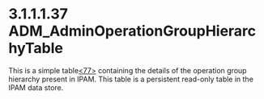 <html dir="LTR" xmlns:mshelp="http://msdn.microsoft.com/mshelp" xmlns:ddue="http://ddue.schemas.microsoft.com/authoring/2003/5" xmlns:xlink="http://www.w3.org/1999/xlink" xmlns:tool="http://www.microsoft.com/tooltip">
 <body>
 <div id="header">
 <h1 class="heading">3.1.1.1.37 ADM_AdminOperationGroupHierarchyTable</h1>
 </div>
 <div id="mainSection">
 <div id="mainBody">
 <div id="allHistory" class="saveHistory"></div>
 <div id="sectionSection0" class="section" name="collapseableSection">
 

<p>This is a simple table<a id="Appendix_A_Target_77"></a><a href="3b257e05-6300-4286-a090-0f9949d290bf.md#Appendix_A_77" aria-label="Product behavior note 77">&lt;77&gt;</a>
containing the details of the operation group hierarchy present in IPAM. This
table is a persistent read-only table in the IPAM data store.</p>


 </div>
 </div>
 </div>
 </body>
</html>